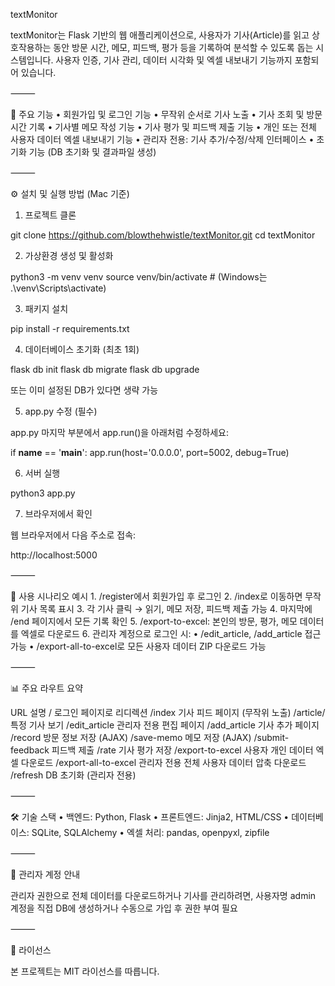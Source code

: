 textMonitor

textMonitor는 Flask 기반의 웹 애플리케이션으로, 사용자가 기사(Article)를 읽고 상호작용하는 동안 방문 시간, 메모, 피드백, 평가 등을 기록하여 분석할 수 있도록 돕는 시스템입니다. 사용자 인증, 기사 관리, 데이터 시각화 및 엑셀 내보내기 기능까지 포함되어 있습니다.

⸻

🧭 주요 기능
	•	회원가입 및 로그인 기능
	•	무작위 순서로 기사 노출
	•	기사 조회 및 방문 시간 기록
	•	기사별 메모 작성 기능
	•	기사 평가 및 피드백 제출 기능
	•	개인 또는 전체 사용자 데이터 엑셀 내보내기 기능
	•	관리자 전용: 기사 추가/수정/삭제 인터페이스
	•	초기화 기능 (DB 초기화 및 결과파일 생성)

⸻

⚙️ 설치 및 실행 방법 (Mac 기준)

1. 프로젝트 클론

git clone https://github.com/blowthehwistle/textMonitor.git
cd textMonitor

2. 가상환경 생성 및 활성화

python3 -m venv venv
source venv/bin/activate  # (Windows는 .\venv\Scripts\activate)

3. 패키지 설치

pip install -r requirements.txt

4. 데이터베이스 초기화 (최초 1회)

flask db init
flask db migrate
flask db upgrade

또는 이미 설정된 DB가 있다면 생략 가능

5. app.py 수정 (필수)

app.py 마지막 부분에서 app.run()을 아래처럼 수정하세요:

if __name__ == '__main__':
    app.run(host='0.0.0.0', port=5002, debug=True)

6. 서버 실행

python3 app.py

7. 브라우저에서 확인

웹 브라우저에서 다음 주소로 접속:

http://localhost:5000


⸻

🧪 사용 시나리오 예시
	1.	/register에서 회원가입 후 로그인
	2.	/index로 이동하면 무작위 기사 목록 표시
	3.	각 기사 클릭 → 읽기, 메모 저장, 피드백 제출 가능
	4.	마지막에 /end 페이지에서 모든 기록 확인
	5.	/export-to-excel: 본인의 방문, 평가, 메모 데이터를 엑셀로 다운로드
	6.	관리자 계정으로 로그인 시:
	•	/edit_article, /add_article 접근 가능
	•	/export-all-to-excel로 모든 사용자 데이터 ZIP 다운로드 가능

⸻

📊 주요 라우트 요약

URL	설명
/	로그인 페이지로 리디렉션
/index	기사 피드 페이지 (무작위 노출)
/article/<id>	특정 기사 보기
/edit_article	관리자 전용 편집 페이지
/add_article	기사 추가 페이지
/record	방문 정보 저장 (AJAX)
/save-memo	메모 저장 (AJAX)
/submit-feedback	피드백 제출
/rate	기사 평가 저장
/export-to-excel	사용자 개인 데이터 엑셀 다운로드
/export-all-to-excel	관리자 전용 전체 사용자 데이터 압축 다운로드
/refresh	DB 초기화 (관리자 전용)


⸻

🛠 기술 스택
	•	백엔드: Python, Flask
	•	프론트엔드: Jinja2, HTML/CSS
	•	데이터베이스: SQLite, SQLAlchemy
	•	엑셀 처리: pandas, openpyxl, zipfile

⸻

🔐 관리자 계정 안내

관리자 권한으로 전체 데이터를 다운로드하거나 기사를 관리하려면, 사용자명 admin 계정을 직접 DB에 생성하거나 수동으로 가입 후 권한 부여 필요

⸻

📝 라이선스

본 프로젝트는 MIT 라이선스를 따릅니다.